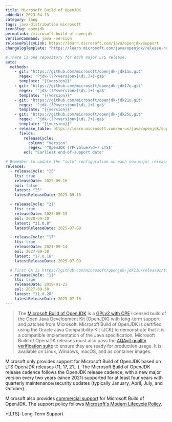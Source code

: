 ```yaml
---
title: Microsoft Build of OpenJDK
addedAt: 2023-04-13
category: lang
tags: java-distribution microsoft
iconSlug: openjdk
permalink: /microsoft-build-of-openjdk
versionCommand: java -version
releasePolicyLink: https://learn.microsoft.com/java/openjdk/support
changelogTemplate: "https://learn.microsoft.com/java/openjdk/release-notes#openjdk-{{'__RELEASE_CYCLE__'|replace:'.',''}}"

# There is one repository for each major LTS release.
auto:
  methods:
    - git: "https://github.com/microsoft/openjdk-jdk11u.git"
      regex: '^jdk-(?P<version>[\d\.]+)-ga$'
      template: "{{version}}"
    - git: "https://github.com/microsoft/openjdk-jdk17u.git"
      regex: '^jdk-(?P<version>[\d\.]+)-ga$'
      template: "{{version}}"
    - git: "https://github.com/microsoft/openjdk-jdk21u.git"
      regex: '^jdk-(?P<version>[\d\.]+)-ga$'
      template: "{{version}}"
    - git: "https://github.com/microsoft/openjdk-jdk25u.git"
      regex: '^jdk-(?P<version>[\d\.]+)-ga$'
      template: "{{version}}"
    - release_table: https://learn.microsoft.com/en-us/java/openjdk/support#release-and-servicing-roadmap
      fields:
        releaseCycle:
          column: "Version"
          regex: '^OpenJDK (?P<value>\d+) LTS$'
        eol: "Earliest end-of-support date"

# Remember to update the "auto" configuration on each new major release.
releases:
  - releaseCycle: "25"
    lts: true
    releaseDate: 2025-09-16
    eol: false
    latest: "25"
    latestReleaseDate: 2025-09-16

  - releaseCycle: "21"
    lts: true
    releaseDate: 2023-09-19
    eol: 2028-09-30
    latest: "21.0.8"
    latestReleaseDate: 2025-07-09

  - releaseCycle: "17"
    lts: true
    releaseDate: 2021-09-14
    eol: 2027-09-30
    latest: "17.0.16"
    latestReleaseDate: 2025-07-09

  # First GA is https://github.com/microsoft/openjdk-jdk11u/releases/tag/jdk-11.0.2-ga
  - releaseCycle: "11"
    lts: true
    releaseDate: 2019-01-21
    eol: 2027-09-30
    latest: "11.0.28"
    latestReleaseDate: 2025-07-16
---
```


> The [Microsoft Build of OpenJDK](https://learn.microsoft.com/java/openjdk/) is a [GPLv2 with CPE](https://openjdk.org/legal/gplv2+ce.html)
> licensed build of the Open Java Development Kit (OpenJDK) with long-term support and patches from
> Microsoft. Microsoft Build of OpenJDK is certified using the Oracle Java Compatibility Kit (JCK)
> to demonstrate that it is a compatible implementation of the Java specification. Microsoft Build
> of OpenJDK releases must also pass the [AQAvit quality verification suite](https://adoptium.net/aqavit/)
> to ensure they are ready for production usage. It is available on Linux, Windows, macOS, and as
> container images.

Microsoft only provides support for Microsoft Build of OpenJDK based on LTS OpenJDK releases (11, 17,
21...). The Microsoft Build of OpenJDK release cadence follows the OpenJDK release cadence, with a
new major version every two years (since 2021) supported for at least four years with quarterly
maintenance/security updates (typically January, April, July, and October).

Microsoft also provides [commercial support](https://learn.microsoft.com/java/openjdk/support#commercial-support)
for Microsoft Build of OpenJDK. The support policy follows [Microsoft's Modern Lifecycle
Policy](https://learn.microsoft.com/lifecycle/policies/modern).

*[LTS]: Long-Term Support
